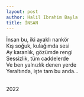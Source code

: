 ```yaml
---
layout: post  
author: Halil Ibrahim Bayla  
title: İNSAN
---
```


İnsan bu, iki ayaklı nankör<br>
Kış soğuk, kulağımda sesi<br>
Ay karanlık, gözümde rengi<br>
Sessizlik, tüm caddelerde<br>
Ve ben yalnızlık denen yerde<br>
Yeraltında, işte tam bu anda…<br><br>

2022